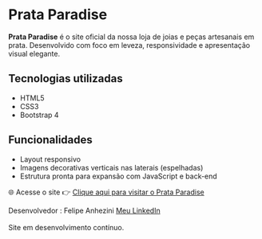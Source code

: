 # Prata Paradise

**Prata Paradise** é o site oficial da nossa loja de joias e peças artesanais em prata. Desenvolvido com foco em leveza, responsividade e apresentação visual elegante.

## Tecnologias utilizadas

- HTML5
- CSS3
- Bootstrap 4

## Funcionalidades

- Layout responsivo
- Imagens decorativas verticais nas laterais (espelhadas)
- Estrutura pronta para expansão com JavaScript e back-end

🌐 Acesse o site
👉 [Clique aqui para visitar o Prata Paradise](https://prataparadise.netlify.app/)

Desenvolvedor : 
Felipe Anhezini [Meu LinkedIn](https://www.linkedin.com/in/felipe-anhezini/)
<br></br>
Site em desenvolvimento contínuo.
